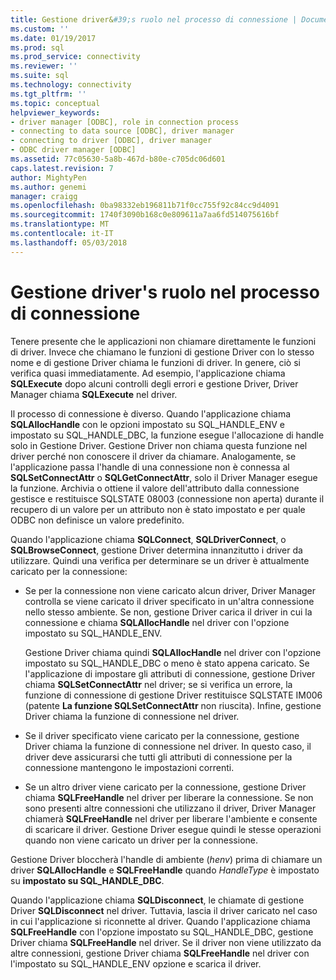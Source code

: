 ```yaml
---
title: Gestione driver&#39;s ruolo nel processo di connessione | Documenti Microsoft
ms.custom: ''
ms.date: 01/19/2017
ms.prod: sql
ms.prod_service: connectivity
ms.reviewer: ''
ms.suite: sql
ms.technology: connectivity
ms.tgt_pltfrm: ''
ms.topic: conceptual
helpviewer_keywords:
- driver manager [ODBC], role in connection process
- connecting to data source [ODBC], driver manager
- connecting to driver [ODBC], driver manager
- ODBC driver manager [ODBC]
ms.assetid: 77c05630-5a8b-467d-b80e-c705dc06d601
caps.latest.revision: 7
author: MightyPen
ms.author: genemi
manager: craigg
ms.openlocfilehash: 0ba98332eb196811b71f0cc755f92c84cc9d4091
ms.sourcegitcommit: 1740f3090b168c0e809611a7aa6fd514075616bf
ms.translationtype: MT
ms.contentlocale: it-IT
ms.lasthandoff: 05/03/2018
---
```

# <a name="driver-manager39s-role-in-the-connection-process"></a>Gestione driver&#39;s ruolo nel processo di connessione
Tenere presente che le applicazioni non chiamare direttamente le funzioni di driver. Invece che chiamano le funzioni di gestione Driver con lo stesso nome e di gestione Driver chiama le funzioni di driver. In genere, ciò si verifica quasi immediatamente. Ad esempio, l'applicazione chiama **SQLExecute** dopo alcuni controlli degli errori e gestione Driver, Driver Manager chiama **SQLExecute** nel driver.  
  
 Il processo di connessione è diverso. Quando l'applicazione chiama **SQLAllocHandle** con le opzioni impostato su SQL_HANDLE_ENV e impostato su SQL_HANDLE_DBC, la funzione esegue l'allocazione di handle solo in Gestione Driver. Gestione Driver non chiama questa funzione nel driver perché non conoscere il driver da chiamare. Analogamente, se l'applicazione passa l'handle di una connessione non è connessa al **SQLSetConnectAttr** o **SQLGetConnectAttr**, solo il Driver Manager esegue la funzione. Archivia o ottiene il valore dell'attributo dalla connessione gestisce e restituisce SQLSTATE 08003 (connessione non aperta) durante il recupero di un valore per un attributo non è stato impostato e per quale ODBC non definisce un valore predefinito.  
  
 Quando l'applicazione chiama **SQLConnect**, **SQLDriverConnect**, o **SQLBrowseConnect**, gestione Driver determina innanzitutto i driver da utilizzare. Quindi una verifica per determinare se un driver è attualmente caricato per la connessione:  
  
-   Se per la connessione non viene caricato alcun driver, Driver Manager controlla se viene caricato il driver specificato in un'altra connessione nello stesso ambiente. Se non, gestione Driver carica il driver in cui la connessione e chiama **SQLAllocHandle** nel driver con l'opzione impostato su SQL_HANDLE_ENV.  
  
     Gestione Driver chiama quindi **SQLAllocHandle** nel driver con l'opzione impostato su SQL_HANDLE_DBC o meno è stato appena caricato. Se l'applicazione di impostare gli attributi di connessione, gestione Driver chiama **SQLSetConnectAttr** nel driver; se si verifica un errore, la funzione di connessione di gestione Driver restituisce SQLSTATE IM006 (patente  **La funzione SQLSetConnectAttr** non riuscita). Infine, gestione Driver chiama la funzione di connessione nel driver.  
  
-   Se il driver specificato viene caricato per la connessione, gestione Driver chiama la funzione di connessione nel driver. In questo caso, il driver deve assicurarsi che tutti gli attributi di connessione per la connessione mantengono le impostazioni correnti.  
  
-   Se un altro driver viene caricato per la connessione, gestione Driver chiama **SQLFreeHandle** nel driver per liberare la connessione. Se non sono presenti altre connessioni che utilizzano il driver, Driver Manager chiamerà **SQLFreeHandle** nel driver per liberare l'ambiente e consente di scaricare il driver. Gestione Driver esegue quindi le stesse operazioni quando non viene caricato un driver per la connessione.  
  
 Gestione Driver bloccherà l'handle di ambiente (*henv*) prima di chiamare un driver **SQLAllocHandle** e **SQLFreeHandle** quando *HandleType* è impostato su **impostato su SQL_HANDLE_DBC**.  
  
 Quando l'applicazione chiama **SQLDisconnect**, le chiamate di gestione Driver **SQLDisconnect** nel driver. Tuttavia, lascia il driver caricato nel caso in cui l'applicazione si riconnette al driver. Quando l'applicazione chiama **SQLFreeHandle** con l'opzione impostato su SQL_HANDLE_DBC, gestione Driver chiama **SQLFreeHandle** nel driver. Se il driver non viene utilizzato da altre connessioni, gestione Driver chiama **SQLFreeHandle** nel driver con l'impostato su SQL_HANDLE_ENV opzione e scarica il driver.
